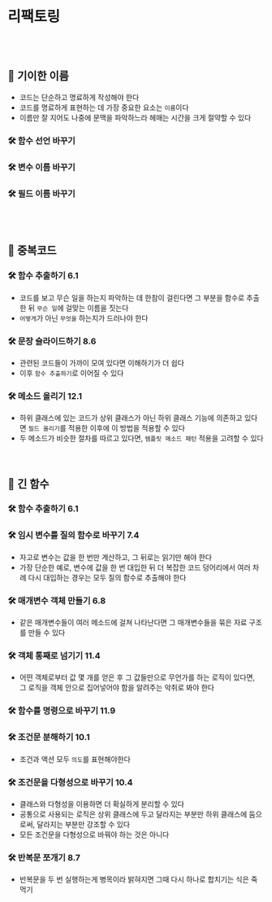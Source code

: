 # 리팩토링
<br><br>
## :vomiting_face: 기이한 이름
- 코드는 단순하고 명료하게 작성해야 한다
- 코드를 명료하게 표현하는 데 가장 중요한 요소는 `이름`이다
- 이름만 잘 지어도 나중에 문맥을 파악하느라 헤매는 시간을 크게 절약할 수 있다
### :hammer_and_wrench: 함수 선언 바꾸기
### :hammer_and_wrench: 변수 이름 바꾸기
### :hammer_and_wrench: 필드 이름 바꾸기
<br><br>
## :vomiting_face: 중복코드
### :hammer_and_wrench: 함수 추출하기 6.1
- 코드를 보고 무슨 일을 하는지 파악하는 데 한참이 걸린다면 그 부분을 함수로 추출한 뒤 `무슨 일`에 걸맞는 이름을 짓는다
- `어떻게`가 아닌 `무엇을` 하는지가 드러나야 한다
### :hammer_and_wrench: 문장 슬라이드하기 8.6
- 관련된 코드들이 가까이 모여 있다면 이해하기가 더 쉽다
- 이후 `함수 추출하기`로 이어질 수 있다
### :hammer_and_wrench: 메소드 올리기 12.1
- 하위 클래스에 있는 코드가 상위 클래스가 아닌 하위 클래스 기능에 의존하고 있다면 `필드 올리기`를 적용한 이후에 이 방법을 적용할 수 있다
- 두 메소드가 비슷한 절차를 따르고 있다면, `템플릿 메소드 패턴` 적용을 고려할 수 있다
<br><br><br>
## :vomiting_face: 긴 함수
### :hammer_and_wrench: 함수 추출하기 6.1
### :hammer_and_wrench: 임시 변수를 질의 함수로 바꾸기 7.4
- 자고로 변수는 값을 한 번만 계산하고, 그 뒤로는 읽기만 해야 한다
- 가장 단순한 예로, 변수에 값을 한 번 대입한 뒤 더 복잡한 코드 덩어리에서 여러 차례 다시 대입하는 경우는 모두 질의 함수로 추출해야 한다
### :hammer_and_wrench: 매개변수 객체 만들기 6.8
- 같은 매개변수들이 여러 메소드에 걸쳐 나타난다면 그 매개변수들을 묶은 자료 구조를 만들 수 있다
### :hammer_and_wrench: 객체 통째로 넘기기 11.4
- 어떤 객체로부터 값 몇 개를 얻은 후 그 값들만으로 무언가를 하는 로직이 있다면, 그 로직을 객체 안으로 집어넣어야 함을 알려주는 악취로 봐야 한다
### :hammer_and_wrench: 함수를 명령으로 바꾸기 11.9
### :hammer_and_wrench: 조건문 분해하기 10.1
- 조건과 액션 모두 `의도`를 표현해야한다
### :hammer_and_wrench: 조건문을 다형성으로 바꾸기 10.4
- 클래스와 다형성을 이용하면 더 확실하게 분리할 수 있다
- 공통으로 사용되는 로직은 상위 클래스에 두고 달라지는 부분만 하위 클래스에 둠으로써, 달라지는 부분만 강조할 수 있다
- 모든 조건문을 다형성으로 바꿔야 하는 것은 아니다
### :hammer_and_wrench: 반복문 쪼개기 8.7
- 반복문을 두 번 실행하는게 병목이라 밝혀지면 그때 다시 하나로 합치기는 식은 죽 먹기